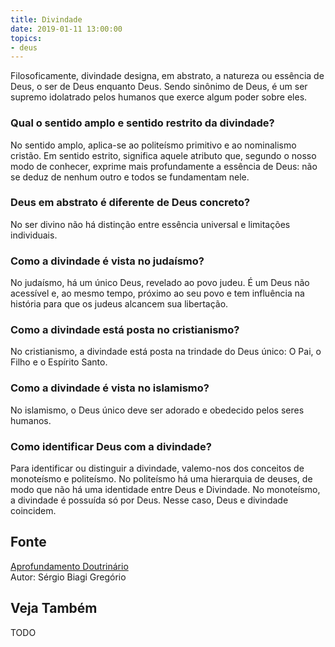 ```yaml
---
title: Divindade
date: 2019-01-11 13:00:00
topics: 
- deus
---
```


Filosoficamente, divindade designa, em abstrato, a natureza ou essência
de Deus, o ser de Deus enquanto Deus. Sendo sinônimo de Deus, é um ser
supremo idolatrado pelos humanos que exerce algum poder sobre eles.

### Qual o sentido amplo e sentido restrito da divindade?
No sentido amplo, aplica-se ao politeísmo primitivo e ao nominalismo
cristão. Em sentido estrito, significa aquele atributo que, segundo o
nosso modo de conhecer, exprime mais profundamente a essência de Deus:
não se deduz de nenhum outro e todos se fundamentam nele.

### Deus em abstrato é diferente de Deus concreto?
No ser divino não há distinção entre essência universal e limitações
individuais.

### Como a divindade é vista no judaísmo?
No judaísmo, há um único Deus, revelado ao povo judeu. É um Deus não
acessível e, ao mesmo tempo, próximo ao seu povo e tem influência na
história para que os judeus alcancem sua libertação.

### Como a divindade está posta no cristianismo?
No cristianismo, a divindade está posta na trindade do Deus único: O
Pai, o Filho e o Espírito Santo.

### Como a divindade é vista no islamismo?
No islamismo, o Deus único deve ser adorado e obedecido pelos seres
humanos.

### Como identificar Deus com a divindade?
Para identificar ou distinguir a divindade, valemo-nos dos conceitos de
monoteísmo e politeísmo. No politeísmo há uma hierarquia de
deuses, de modo que não há uma identidade entre Deus e Divindade. No
monoteísmo, a divindade é possuída só por Deus. Nesse caso, Deus e
divindade coincidem.

## Fonte
[Aprofundamento Doutrinário](https://sites.google.com/view/aprofundamentodoutrinario/divindade)  
Autor: Sérgio Biagi Gregório

## Veja Também
TODO


